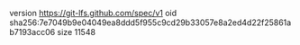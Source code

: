 version https://git-lfs.github.com/spec/v1
oid sha256:7e7049b9e04049ea8ddd5f955c9cd29b33057e8a2ed4d22f25861ab7193acc06
size 11548
